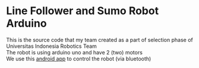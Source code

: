 # Line Follower and Sumo Robot Arduino
This is the source code that my team created as a part of selection phase of Universitas Indonesia Robotics Team<br/>
The robot is using arduino uno and have 2 (two) motors<br/>
We use this <a href="https://play.google.com/store/apps/details?id=braulio.calle.bluetoothRCcontroller&hl=en">android app</a> to control the robot (via bluetooth)
